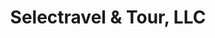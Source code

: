---
title: "Selectravel & Tour, LLC"
url: /flushing/selectravel-and-tour-llc/
shop: travel agency
---